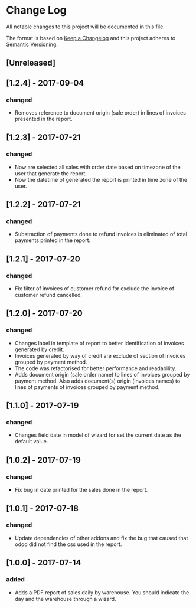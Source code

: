 # Change Log
All notable changes to this project will be documented in this file.

The format is based on [Keep a Changelog](http://keepachangelog.com/)
and this project adheres to [Semantic Versioning](http://semver.org/).

## [Unreleased]


## [1.2.4] - 2017-09-04
### changed
- Removes reference to document origin (sale order) in lines of invoices presented in the report.

## [1.2.3] - 2017-07-21
### changed
- Now are selected all sales with order date based on timezone of the user that generate the report.
- Now the datetime of generated the report is printed in time zone of the user.

## [1.2.2] - 2017-07-21
### changed
- Substraction of payments done to refund invoices is eliminated of total payments printed in the report.

## [1.2.1] - 2017-07-20
### changed
- Fix filter of invoices of customer refund for exclude the invoice of customer refund cancelled.

## [1.2.0] - 2017-07-20
### changed
- Changes label in template of report to better identification of invoices generated by credit.
- Invoices generated by way of credit are exclude of section of invoices grouped by payment method.
- The code was refactorised for better performance and readability.
- Adds document origin (sale order name) to lines of invoices grouped by payment method. Also adds document(s) origin (invoices names) to lines of payments of invoices grouped by payment method.

## [1.1.0] - 2017-07-19
### changed
- Changes field date in model of wizard for set the current date as the default value.

## [1.0.2] - 2017-07-19
### changed
- Fix bug in date printed for the sales done in the report.

## [1.0.1] - 2017-07-18
### changed
- Update dependencies of other addons and fix the bug that caused that odoo did not find the css used in the report.

## [1.0.0] - 2017-07-14
### added
- Adds a PDF report of sales daily by warehouse. You should indicate the day and the warehouse through a wizard.
